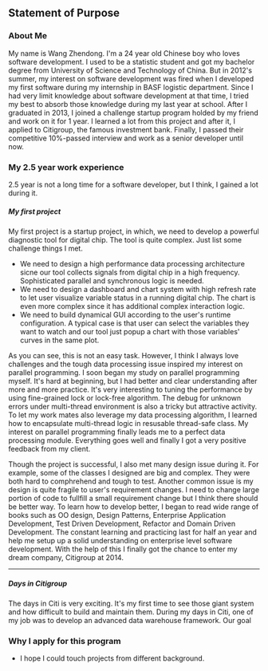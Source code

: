 ## Statement of Purpose

### About Me
  My name is Wang Zhendong. I'm a 24 year old Chinese boy who loves software development. I used to be a statistic student and got my bachelor degree from University of Science and Technology of China. But in 2012's summer, my interest on software development was fired when I developed my first software during my internship in BASF logistic department. Since I had very limit knowledge about software development at that time, I tried my best to absorb those knowledge during my last year at school. After I graduated in 2013, I joined a challenge startup program holded by my friend and work on it for 1 year. I learned a lot from this project and after it, I applied to Citigroup, the famous investment bank. Finally, I passed their competitive 10%-passed interview and work as a senior developer until now. 

### My 2.5 year work experience
2.5 year is not a long time for a software developer, but I think, I gained a lot during it. 

##### My first project
My first project is a startup project, in which, we need to develop a powerful diagnostic tool for digital chip. The tool is quite complex. Just list some challenge things I met.
 
* We need to design a high performance data processing architecture sicne our tool collects signals from digital chip in a high frequency. Sophisticated parallel and synchronous logic is needed.
* We need to design a dashboard and chart system with high refresh rate to let user visualize variable status in a running digital chip. The chart is even more complex since it has additional complex interaction logic.  
* We need to build dynamical GUI according to the user's runtime configuration. A typical case is that user can select the variables they want to watch and our tool just popup a chart with those variables' curves in the same plot.

As you can see, this is not an easy task. However, I think I always love challenges and the tough data processing issue inspired my interest on parallel programming. I soon began my study on parallel programming myself. It's hard at beginning, but I had better and clear understanding after more and more practice. It's very interesting to tuning the performance by using fine-grained lock or lock-free algorithm. The debug for unknown errors under multi-thread environment is also a tricky but attractive activity. To let my work mates also leverage my data processing algorithm, I learned how to encapsulate multi-thread logic in resusable thread-safe class. My interest on parallel programming finally leads me to a perfect data processing module. Everything goes well and finally I got a very positive feedback from my client. 

Though the project is successful,  I also met many design issue during it. For example, some of the classes I designed are big and complex. They were both hard to comphrehend and tough to test. Another common issue is my design is quite fragile to user's requirement changes. I need to change large portion of code  to fullfill a small requirement change but I think there should be better way. To learn how to develop better, I began to read wide range of books such as OO design, Design Patterns, Enterprise Application Development, Test Driven Development, Refactor and Domain Driven Development. The constant learning and practicing last for half an year and help me setup up a solid understanding on enterprise level software development. With the help of this I finally got the chance to enter my dream company, Citigroup at 2014.

________________

##### Days in Citigroup
The days in Citi is very exciting. It's my first time to see those giant system and how difficult to build and maintain them. During my days in Citi, one of my job was to develop an advanced data warehouse framework. Our goal 
 



### Why I apply for this program
* I hope I could touch projects from different background.

### 
